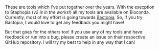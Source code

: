 These are tools which I've put together over the years. With the execption to Staphopia (*v2 is in the works!*) all my tools are available on Bioconda. Currently, most of my effort is going towards [Bactopia](https://bactopia.github.io/). So, if you try Bactopia, I would love to get any feedback you might have!

But that goes for the others too! If you use any of my tools and have feedback or run into a bug, please create an issue on their respective GitHub repository. I will try my best to help in any way that I can!
